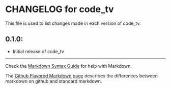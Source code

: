 # CHANGELOG for code_tv

This file is used to list changes made in each version of code_tv.

## 0.1.0:

* Initial release of code_tv

- - - 
Check the [Markdown Syntax Guide](http://daringfireball.net/projects/markdown/syntax) for help with Markdown.

The [Github Flavored Markdown page](http://github.github.com/github-flavored-markdown/) describes the differences between markdown on github and standard markdown.
